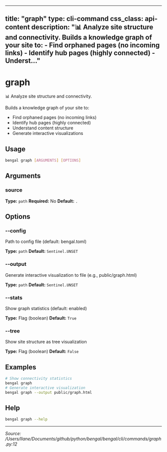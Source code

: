 
---
title: "graph"
type: cli-command
css_class: api-content
description: "📊 Analyze site structure and connectivity.  Builds a knowledge graph of your site to: - Find orphaned pages (no incoming links) - Identify hub pages (highly connected) - Underst..."
---

# graph

📊 Analyze site structure and connectivity.

Builds a knowledge graph of your site to:
- Find orphaned pages (no incoming links)
- Identify hub pages (highly connected)
- Understand content structure
- Generate interactive visualizations


## Usage

```bash
bengal graph [ARGUMENTS] [OPTIONS]
```

## Arguments

### source

**Type:** `path`
**Required:** No
**Default:** `.`


## Options

### --config

Path to config file (default: bengal.toml)

**Type:** `path`
**Default:** `Sentinel.UNSET`

### --output

Generate interactive visualization to file (e.g., public/graph.html)

**Type:** `path`
**Default:** `Sentinel.UNSET`

### --stats

Show graph statistics (default: enabled)

**Type:** Flag (boolean)
**Default:** `True`

### --tree

Show site structure as tree visualization

**Type:** Flag (boolean)
**Default:** `False`



## Examples

```bash
# Show connectivity statistics
bengal graph
# Generate interactive visualization
bengal graph --output public/graph.html
```



## Help

```bash
bengal graph --help
```

---

*Source: /Users/llane/Documents/github/python/bengal/bengal/cli/commands/graph.py:12*
